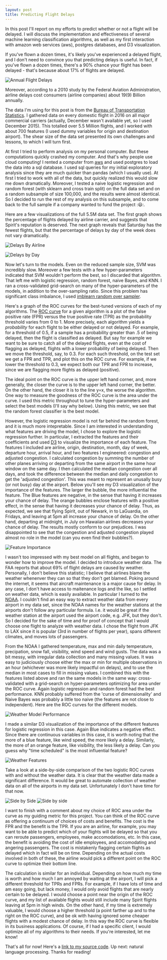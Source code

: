 ```yaml
---
layout: post
title: Predicting Flight Delays
---
```


 In this post I'll report on my efforts to predict whether or not a flight will be delayed. I will discuss the implementation and effectiveness of several machine learning classification algorithms, as well as my first interaction with amazon web services (aws), postgres databases, and D3 visualization.

 If you've flown a dozen times, it's likely you've experienced a delayed flight, and I don't need to convince you that predicting delays is useful. In fact, if you've flown a dozen times, there's a 90% chance your flight has been delayed - that's because about 17% of flights are delayed.

![Annual Flight Delays](https://raw.githubusercontent.com/michaelaaroncantrell/michaelaaroncantrell.github.io/master/_posts/Flight_Delays/images/Delayed17.png)

Moreover, according to a 2010 study by the Federal Aviation Administration, airline delays cost consumers (airline companies) about $19 ($9) Billion annually. 

The data I'm using for this post is from the [Bureau of Transportation Statistics](http://www.transtats.bts.gov/DL_SelectFields.asp?Table_ID=236). I gathered data on every domestic flight in 2016 on all major commercial carriers (actually, December wasn't available yet, so I used December 2015). This totalled over 5.5 Million flights, and I worked with about 700 features (I used dummy variables for origin and destination airport). The shear size of the data set presented its own challenges and lessons, to which I will turn first.

At first I tried to perform analysis on my personal computer. But these computations quickly crashed my computer. And that's why people use cloud computing! I rented a computer from [aws](https://aws.amazon.com/) and used postgres to load the data into a sql database. I used sql queries for my initial exploratory analysis since they are much quicker than pandas (which I usually use). At first I tried to work with all of the data, but quickly realized this would slow me down dramatically. Moreover, I tested a naive logistic regression and random forest (with sklearn and cross train split) on the full data set and on a random subsample of size 100,000, and the results were almost identical. So I decided to run the rest of my analysis on this subsample, and to come back to the full sample if a company wanted to fund the project ::smiley::. 

Here are a few visualizations of the full 5.5M data set. The first graph shows the percentage of flights delayed by airline carrier, and suggests that Spirit's reputation is deserved. The next graph reveals that Saturday has the fewest flights, but that the percentage of delays by day of the week does not vary dramatically.

![Delays By Airline](https://raw.githubusercontent.com/michaelaaroncantrell/michaelaaroncantrell.github.io/master/_posts/Flight_Delays/images/DelayedAirline.png)

![Delays by Day](https://raw.githubusercontent.com/michaelaaroncantrell/michaelaaroncantrell.github.io/master/_posts/Flight_Delays/images/DelayedDaily.png)

Now let's turn to the models. Even on the reduced sample size, SVM was incredibly slow. Moreover a few tests with a few hyper-parameters indicated that SVM wouldn't perform the best, so I discarded that algorithm. That left me with logistic regression, random forest, naive Bayes, and KNN. I ran a cross-validated grid-search on many of the hyper-parameters of the models, in addition to the over-sampling ratio. Since this problem has significant class imbalance, I used [imblearn random over sampler](http://contrib.scikit-learn.org/imbalanced-learn/generated/imblearn.over_sampling.RandomOverSampler.html). 

Here's a graph of the ROC curves for the best-tuned versions of each of my algorithms. The [ROC curve](https://en.wikipedia.org/wiki/Receiver_operating_characteristic) for a given algorithm is a plot of the false positive rate (FPR) versus the true positive rate (TPR) as the probability threshold varies from 0 to 1. More precisely, each algorithm yields a *probability* for each flight to be either delayed or not delayed. For example, for a threshold of 0.5, if a sample has a probability greater than .5 of being delayed, then the flight is classified as delayed. But say for example we want to be sure to catch all of the delayed flights, even at the cost of flagging as delayed, flights with a lower probability of being delayed. Then we move the threshold, say, to 0.3. For each such threshold, on the test set we get a FPR and TPR, and plot this on the ROC curve. For example, if we lower the threshold to 0.3, we expect both our TPR and FPR to increase, since we are flagging more flights as delayed (positive).

The ideal point on the ROC curve is the upper left hand corner, and, more generally, the closer the curve is to the upper left hand corner, the better. On the other hand, the closer it is to the line y=x, the worse the algorithm. One way to measure the goodness of the ROC curve is the area under the curve. I used this metric throughout to tune the hyper-parameters and select the best models (I'll say why below). Using this metric, we see that the random forest classifier is the best model.

However, the logistic regression model is not far behind the random forest, and it is much more intepretable. Since I am interested in understanding what features are driving the model, I chose to explore the logistic regression further. In particular, I extracted the features and their coefficients and used [D3](https://d3js.org/) to visualize the importance of each feature. The features I included are airline, origin, destination, month, day of week, departure hour, arrival hour, and two features I engineered: congestion and adjusted congestion. I calculated congestion by summing the number of other planes arriving or departing from the same airport in the same hour window on the same day. I then calculated the median congestion over all days, and took the difference between the median and daily congestion to get the 'adjusted congestion'. This was meant to represent an unusally busy (or not busy) day at the airport. Below you'll see my D3 visualization of the importance of the features. The larger the bubble, the more influential the feature. The Blue features are negative, in the sense that having it increases your chance of delay. The orange bubbles enclose features with a positive effect, in the sense that having it decreases your chance of delay. Thus, as expected, we see that flying Spirit, out of Newark, in to LaGuardia, on Fridays, and leaving at 5pm all increase your chance of delay. On the other hand, departing at midnight, in July on Hawaiian airlines decreases your chance of delay. The results mostly conform to our prejudices. I was disappointed to see that the congestion and adjusted congestion played almost no role in the model (can you even find their bubbles?).

![Feature Importance](https://raw.githubusercontent.com/michaelaaroncantrell/michaelaaroncantrell.github.io/master/_posts/Flight_Delays/images/All-Bubbles.png)

I wasn't too impressed with my best model on all flights, and began to wonder how to improve the model. I decided to introduce weather data. The FAA reports that about 69% of flight delays are caused by weather. Personally, I don't believe this statistic; I believe that airlines blame the weather whenenver they can so that they don't get blamed. Poking around the internet, it seems that aircraft maintenance is a major cause for delay. In any case, I don't have access to maitenance logs and the like, so I settled on weather data, which is easily available. In particular I turned to the [NOAA](https://www7.ncdc.noaa.gov/CDO/cdopoemain.cmd?datasetabbv=DS3505&countryabbv=&georegionabbv=NAMER&resolution=40). I couldn't find an easy way to extract weather data from every airport in my data set, since the NOAA names for the weather stations at the airports don't follow any particular formula. I.e. it would be great if the weather station at the airport used the airport code, e.g. JFK, but they don't. So I decided for the sake of time and for proof of concept that I would choose one flight to analyze with weather data. I chose the flight from JFK to LAX since it is popular (3rd in number of flights per year), spans different climates, and moves lots of passengers.

From the NOAA I gathered temperature, max and min daily temperature, precipation, snow fall, visibility, wind speed and wind gusts. The data was a bit messy, with irregular data collection and many missing values. It was easy to judiciously choose either the max or min for multiple observations in an hour (whichever was more likely impactful on delays), and to use the median in most cases to fill in missing values. I combined this with the features listed above and ran the same models in the same way: cross-validated with a grid-search on hyper-parameters optimizing for area under the ROC curve. Again logistic regression and random forest had the best performance. KNN probably suffered from the 'curse of dimensionality' and Naive Bayes was probably a little too naive (the features are not close to independent). Here are the ROC curves for the different models.

![Weather Model Performance](https://raw.githubusercontent.com/michaelaaroncantrell/michaelaaroncantrell.github.io/master/_posts/Flight_Delays/images/model-comparison.png)


I made a similar D3 visualization of the importance of the different features for logistic regression in this case. Again Blue indicates a negative effect. Since there are continuous variables in this case, it is worth noting that the more of a blue feature, like wind speed, the more likely a delay. Similarly, the more of an orange feature, like visibility, the less likely a delay. Can you guess why "time scheduled" is the most influential feature?

![Weather Features](https://raw.githubusercontent.com/michaelaaroncantrell/michaelaaroncantrell.github.io/master/_posts/Flight_Delays/images/Weather-Bubbles.png)

Take a look at a side-by-side comparison of the two logistic ROC curves with and without the weather data. It is clear that the weather data made a significant difference. It would be great to automate collection of weather data on all of the airports in my data set. Unfortunately I don't have time for that now.

![Side by Side](https://raw.githubusercontent.com/michaelaaroncantrell/michaelaaroncantrell.github.io/master/_posts/Flight_Delays/images/LR-ROC.png) ![Side by side](https://raw.githubusercontent.com/michaelaaroncantrell/michaelaaroncantrell.github.io/master/_posts/Flight_Delays/images/Weather-LR-ROC.png)

I want to finish with a comment about my choice of ROC area under the curve as my guiding metric for this project. You can think of the ROC curve as offering a continuum of choices of costs and benefits. The cost is the FPR and the benefit is the TPR. If you are an airline, for example, you may want to be able to predict which of your flights will be delayed so that you can reroute passengers, employees, make accomodations, etc. In this case, the benefit is avoiding the cost of idle employees, and accomodating and angering passengers. The cost is mistakenly flagging certain flights as delayed which in fact will be on time. Depending on the actual costs involved in both of these, the airline would pick a different point on the ROC curve to optimize their bottom line.

The calculation is similar for an individual. Depending on how much my time is worth and how much I am annoyed by waiting at the airport, I will pick a different threshold for TPRs and FPRs. For example, if I have lots of time and am easy going, but lack money, I would only avoid flights that are nearly certain to be delayed. I would choose a point near the origin of the ROC curve, and my list of available flights would still include many Spirit flights leaving at 5pm in high winds. On the other hand, if my time is extremely valuable, I would choose a higher threshold (a point farther up and to the right on the ROC curve), and be ok with having ignored some cheaper flights with a modest chance of delay. In this way the ROC curve is flexible in its business applications. Of course, if I had a specific client, I would optimize all of my algorithms to their needs. If you're interested, let me know!

That's all for now! Here's a [link to my source code](link***). Up next: natural language processing. Thanks for reading!